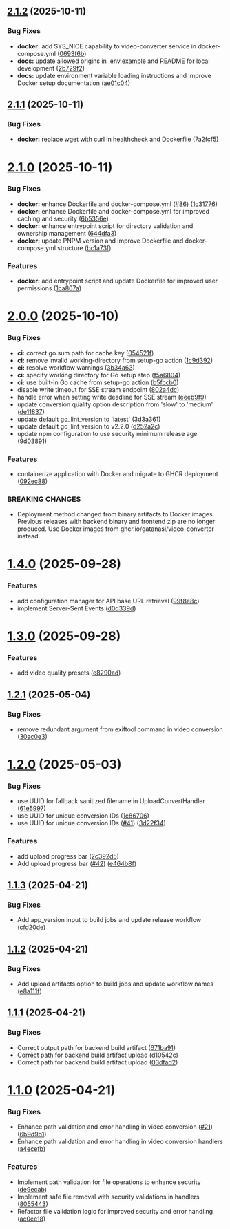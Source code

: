 ## [2.1.2](https://github.com/gatanasi/video-converter/compare/v2.1.1...v2.1.2) (2025-10-11)


### Bug Fixes

* **docker:** add SYS_NICE capability to video-converter service in docker-compose.yml ([0693f6b](https://github.com/gatanasi/video-converter/commit/0693f6b27ae6410a901e45a5030d5c7899587672))
* **docs:** update allowed origins in .env.example and README for local development ([2b729f2](https://github.com/gatanasi/video-converter/commit/2b729f2475e9a087fc034a4bf3a7a2673d0993b5))
* **docs:** update environment variable loading instructions and improve Docker setup documentation ([ae01c04](https://github.com/gatanasi/video-converter/commit/ae01c048d3636d809798be8232cd31ff754f6a3b))

## [2.1.1](https://github.com/gatanasi/video-converter/compare/v2.1.0...v2.1.1) (2025-10-11)


### Bug Fixes

* **docker:** replace wget with curl in healthcheck and Dockerfile ([7a2fcf5](https://github.com/gatanasi/video-converter/commit/7a2fcf58f85de3bbfaca673fe2f458711f6ab877))

# [2.1.0](https://github.com/gatanasi/video-converter/compare/v2.0.1...v2.1.0) (2025-10-11)


### Bug Fixes

* **docker:** enhance Dockerfile and docker-compose.yml ([#86](https://github.com/gatanasi/video-converter/issues/86)) ([1c31776](https://github.com/gatanasi/video-converter/commit/1c3177697037d9e6af1a7c6c05c1ab1c16909e64))
* **docker:** enhance Dockerfile and docker-compose.yml for improved caching and security ([6b5356e](https://github.com/gatanasi/video-converter/commit/6b5356ea138ac1c9d8098f0955ebbc5b3abd5ed8))
* **docker:** enhance entrypoint script for directory validation and ownership management ([644dfa3](https://github.com/gatanasi/video-converter/commit/644dfa3f0f98014b63743d5d5c83d582fa1cfe46))
* **docker:** update PNPM version and improve Dockerfile and docker-compose.yml structure ([bc1a73f](https://github.com/gatanasi/video-converter/commit/bc1a73f6a34f2b85efad4d2f2ebdde5c081751ce))


### Features

* **docker:** add entrypoint script and update Dockerfile for improved user permissions ([1ca807a](https://github.com/gatanasi/video-converter/commit/1ca807ab1fd382b58d9d0529f8c4a1559f836379))

# [2.0.0](https://github.com/gatanasi/video-converter/compare/v1.4.0...v2.0.0) (2025-10-10)


### Bug Fixes

* **ci:** correct go.sum path for cache key ([054521f](https://github.com/gatanasi/video-converter/commit/054521fb924fb1f821a9014fcff440b744f5d35a))
* **ci:** remove invalid working-directory from setup-go action ([1c9d392](https://github.com/gatanasi/video-converter/commit/1c9d39200e837f5876bd647349781c9a14a7c8c7))
* **ci:** resolve workflow warnings ([3b34a63](https://github.com/gatanasi/video-converter/commit/3b34a63129bf3562d5d863e65c5bae4dd5ab57b8))
* **ci:** specify working directory for Go setup step ([f5a6804](https://github.com/gatanasi/video-converter/commit/f5a680426e76b1f65dba599cd93a91d45f16f3b1))
* **ci:** use built-in Go cache from setup-go action ([b5fccb0](https://github.com/gatanasi/video-converter/commit/b5fccb0e4e32a87bd1d7b6def2012b2a2aa5ed4a))
* disable write timeout for SSE stream endpoint ([802a4dc](https://github.com/gatanasi/video-converter/commit/802a4dcd2e854516afc10e30e97747ae9301c193))
* handle error when setting write deadline for SSE stream ([eeeb9f9](https://github.com/gatanasi/video-converter/commit/eeeb9f9b2f595810ddabaff255c0f73f1496d626))
* update conversion quality option description from 'slow' to 'medium' ([de11837](https://github.com/gatanasi/video-converter/commit/de11837be8c61c521c7a7ecfb4abf317b7388300))
* update default go_lint_version to 'latest' ([3d3a361](https://github.com/gatanasi/video-converter/commit/3d3a361e1ed3c009ccc5a40f45bd6531769d72e2))
* update default go_lint_version to v2.2.0 ([d252a2c](https://github.com/gatanasi/video-converter/commit/d252a2c3f6293ba327793168691cc0badd495e15))
* update npm configuration to use security minimum release age ([9d03891](https://github.com/gatanasi/video-converter/commit/9d03891e3d968492e1b02b74a44ad3310afdd2b5))


### Features

* containerize application with Docker and migrate to GHCR deployment ([092ec88](https://github.com/gatanasi/video-converter/commit/092ec88c3aff1235c583ac354311a49b458c39be))


### BREAKING CHANGES

* Deployment method changed from binary artifacts to Docker images. Previous releases with backend binary and frontend zip are no longer produced. Use Docker images from ghcr.io/gatanasi/video-converter instead.

# [1.4.0](https://github.com/gatanasi/video-converter/compare/v1.3.1...v1.4.0) (2025-09-28)


### Features

* add configuration manager for API base URL retrieval ([99f8e8c](https://github.com/gatanasi/video-converter/commit/99f8e8c455283b4cfa00aea2cb17e10190b05ea8))
* implement Server-Sent Events ([d0d339d](https://github.com/gatanasi/video-converter/commit/d0d339d0cdc587565a9df351c6745e412090e169))

# [1.3.0](https://github.com/gatanasi/video-converter/compare/v1.2.4...v1.3.0) (2025-09-28)


### Features

* add video quality presets ([e8290ad](https://github.com/gatanasi/video-converter/commit/e8290ad4c97fec581239eb3dc9ff55ec6006c7bd))

## [1.2.1](https://github.com/gatanasi/video-converter/compare/v1.2.0...v1.2.1) (2025-05-04)


### Bug Fixes

* remove redundant argument from exiftool command in video conversion ([30ac0e3](https://github.com/gatanasi/video-converter/commit/30ac0e39369965a94e652195f4b284c3a04b4c2f))

# [1.2.0](https://github.com/gatanasi/video-converter/compare/v1.1.4...v1.2.0) (2025-05-03)


### Bug Fixes

* use UUID for fallback sanitized filename in UploadConvertHandler ([61e5997](https://github.com/gatanasi/video-converter/commit/61e59974473654469bb4d3cfbced39168658102d))
* use UUID for unique conversion IDs ([1c86706](https://github.com/gatanasi/video-converter/commit/1c86706fcb8662fcbb7a5937e08cf986394f51c6))
* use UUID for unique conversion IDs ([#41](https://github.com/gatanasi/video-converter/issues/41)) ([3d22f34](https://github.com/gatanasi/video-converter/commit/3d22f34689cf8fd5914c3c696dac964a40637e15))


### Features

* add upload progress bar ([2c392d5](https://github.com/gatanasi/video-converter/commit/2c392d5440edc0bda533842b5bf6767e6d7de6ad))
* Add upload progress bar ([#42](https://github.com/gatanasi/video-converter/issues/42)) ([e464b8f](https://github.com/gatanasi/video-converter/commit/e464b8f95b741db12d48eb97932b00c15d9aa53b))

## [1.1.3](https://github.com/gatanasi/video-converter/compare/v1.1.2...v1.1.3) (2025-04-21)


### Bug Fixes

* Add app_version input to build jobs and update release workflow ([cfd20de](https://github.com/gatanasi/video-converter/commit/cfd20de3c95e9eaeb5dc2f40e97afc37a79fa7c8))

## [1.1.2](https://github.com/gatanasi/video-converter/compare/v1.1.1...v1.1.2) (2025-04-21)


### Bug Fixes

* Add upload artifacts option to build jobs and update workflow names ([e8a111f](https://github.com/gatanasi/video-converter/commit/e8a111f36e02d98c117ba9eff155c20f933fc1ae))

## [1.1.1](https://github.com/gatanasi/video-converter/compare/v1.1.0...v1.1.1) (2025-04-21)


### Bug Fixes

* Correct output path for backend build artifact ([671ba91](https://github.com/gatanasi/video-converter/commit/671ba91ab0d6492eb8d38451454246275bb7c162))
* Correct path for backend build artifact upload ([d10542c](https://github.com/gatanasi/video-converter/commit/d10542c655df61a0c3743173399d48cb1d94a7a8))
* Correct path for backend build artifact upload ([03dfad2](https://github.com/gatanasi/video-converter/commit/03dfad2cd91c7d5df0065e97ff403a99d101e8ea))

# [1.1.0](https://github.com/gatanasi/video-converter/compare/v1.0.0...v1.1.0) (2025-04-21)


### Bug Fixes

* Enhance path validation and error handling in video conversion ([#21](https://github.com/gatanasi/video-converter/issues/21)) ([6b9d9b1](https://github.com/gatanasi/video-converter/commit/6b9d9b1453b70805ec9e81d7962ec45e652e696b))
* Enhance path validation and error handling in video conversion handlers ([a4ecefb](https://github.com/gatanasi/video-converter/commit/a4ecefb87ed806de56d7bba1fd55739cc817261c))


### Features

* Implement path validation for file operations to enhance security ([de9ecab](https://github.com/gatanasi/video-converter/commit/de9ecab941a83437772a6dec73b004bb72db054a))
* Implement safe file removal with security validations in handlers ([8055443](https://github.com/gatanasi/video-converter/commit/8055443e97f3a4cf3786edd95a8af3f8fa1c5b89))
* Refactor file validation logic for improved security and error handling ([ac0ee18](https://github.com/gatanasi/video-converter/commit/ac0ee181f69b7b5003fde6c76eebd613905285f6))
